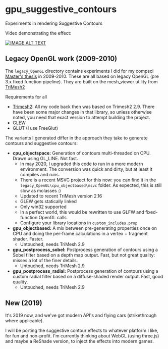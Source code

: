 gpu_suggestive_contours
=======================

Experiments in rendering Suggestive Contours

Video demonstrating the effect:

[![IMAGE ALT TEXT](http://img.youtube.com/vi/meI1kt2UQtQ/0.jpg)](http://www.youtube.com/watch?v=meI1kt2UQtQ)

## Legacy OpenGL work (2009-2010)

The ``legacy_OpenGL`` directory contains experiments I did for my compsci [Master's thesis](https://www.forceflow.be/thesis/overview/) in 2009-2010. These are all based on legacy OpenGL (pre 3.x fixed function pipeline).
They are built on the mesh_viewer utility from [TriMesh2](https://gfx.cs.princeton.edu/proj/trimesh2/)

Requirements for all
 * [Trimesh2](https://github.com/Forceflow/trimesh2): All my code back then was based on Trimesh2 2.9. There have been some major changes in that library, so unless otherwise noted, you need that exact version to attempt building the project.
 * GLEW
 * GLUT (I use FreeGlut)

The variants I generated differ in the approach they take to generate contours and suggestive contours:

 - **cpu_objectspace:** Generation of contours multi-threaded on CPU. Drawn using GL_LINE. Not fast.
   - In may 2020, I upgraded this code to run in a more modern environment. The conversion was quick and dirty, but at least it compiles and runs.
   - There is a recent MSVC project for this now: you can find it in the `legacy_OpenGL\cpu_objectbased\msvc` folder. As expected, this is still slow as molasses :)
   - Updated to recent TriMesh version 2.16
   - GLEW gets statically linked
   - Only win32 supported
   - In a perfect world, this would be rewritten to use GLFW and fixed-function OpenGL calls
   - Configure your library locations in `custom_includes.prop`
 - **gpu_objectbased:** A mix between pre-generating properties once on CPU and doing the per-frame calculations in a vertex + fragment shader. Faster.
   - Untouched, needs TriMesh 2.9
 - **gpu_postprocess_sobel:** Postprocess generation of contours using a Sobel filter based on a depth map output. Fast, but not great quality: misses a lot of the finer details.
   - Untouched, needs TriMesh 2.9
 - **gpu_postprocess_radial:** Postprocess generation of contours using a custom radial filter based on a diffuse-shaded render output. Fast, good quality.
   - Untouched, needs TriMesh 2.9

## New (2019)

It's 2019 now, and we've got modern API's and flying cars (strikethrough where applicable).

I will be porting the suggestive contour effects to whatever platform I like, for fun and non-profit. I'm currently thinking about WebGL (using three.js) and maybe a ReShade version, to inject the effects into modern games.
